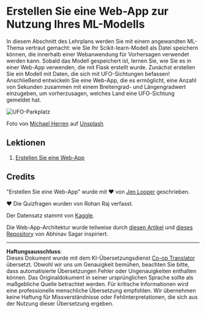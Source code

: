 <!--
CO_OP_TRANSLATOR_METADATA:
{
  "original_hash": "9836ff53cfef716ddfd70e06c5f43436",
  "translation_date": "2025-09-03T21:52:44+00:00",
  "source_file": "3-Web-App/README.md",
  "language_code": "de"
}
-->
# Erstellen Sie eine Web-App zur Nutzung Ihres ML-Modells

In diesem Abschnitt des Lehrplans werden Sie mit einem angewandten ML-Thema vertraut gemacht: wie Sie Ihr Scikit-learn-Modell als Datei speichern können, die innerhalb einer Webanwendung für Vorhersagen verwendet werden kann. Sobald das Modell gespeichert ist, lernen Sie, wie Sie es in einer Web-App verwenden, die mit Flask erstellt wurde. Zunächst erstellen Sie ein Modell mit Daten, die sich mit UFO-Sichtungen befassen! Anschließend entwickeln Sie eine Web-App, die es ermöglicht, eine Anzahl von Sekunden zusammen mit einem Breitengrad- und Längengradwert einzugeben, um vorherzusagen, welches Land eine UFO-Sichtung gemeldet hat.

![UFO-Parkplatz](../../../translated_images/ufo.9e787f5161da9d4d1dafc537e1da09be8210f2ee996cb638aa5cee1d92867a04.de.jpg)

Foto von <a href="https://unsplash.com/@mdherren?utm_source=unsplash&utm_medium=referral&utm_content=creditCopyText">Michael Herren</a> auf <a href="https://unsplash.com/s/photos/ufo?utm_source=unsplash&utm_medium=referral&utm_content=creditCopyText">Unsplash</a>

## Lektionen

1. [Erstellen Sie eine Web-App](1-Web-App/README.md)

## Credits

"Erstellen Sie eine Web-App" wurde mit ♥️ von [Jen Looper](https://twitter.com/jenlooper) geschrieben.

♥️ Die Quizfragen wurden von Rohan Raj verfasst.

Der Datensatz stammt von [Kaggle](https://www.kaggle.com/NUFORC/ufo-sightings).

Die Web-App-Architektur wurde teilweise durch [diesen Artikel](https://towardsdatascience.com/how-to-easily-deploy-machine-learning-models-using-flask-b95af8fe34d4) und [dieses Repository](https://github.com/abhinavsagar/machine-learning-deployment) von Abhinav Sagar inspiriert.

---

**Haftungsausschluss**:  
Dieses Dokument wurde mit dem KI-Übersetzungsdienst [Co-op Translator](https://github.com/Azure/co-op-translator) übersetzt. Obwohl wir uns um Genauigkeit bemühen, beachten Sie bitte, dass automatisierte Übersetzungen Fehler oder Ungenauigkeiten enthalten können. Das Originaldokument in seiner ursprünglichen Sprache sollte als maßgebliche Quelle betrachtet werden. Für kritische Informationen wird eine professionelle menschliche Übersetzung empfohlen. Wir übernehmen keine Haftung für Missverständnisse oder Fehlinterpretationen, die sich aus der Nutzung dieser Übersetzung ergeben.